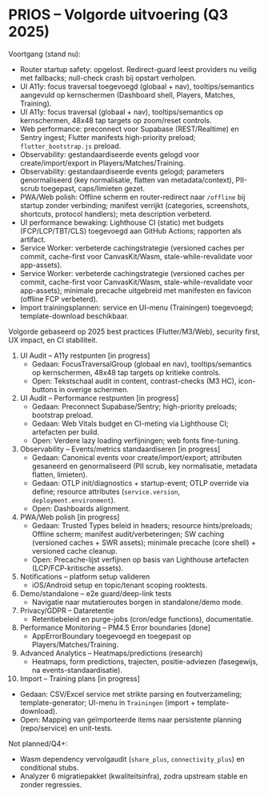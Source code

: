 # PRIOS – Volgorde uitvoering (Q3 2025)

Voortgang (stand nu):
- Router startup safety: opgelost. Redirect-guard leest providers nu veilig met fallbacks; null-check crash bij opstart verholpen.
- UI A11y: focus traversal toegevoegd (globaal + nav), tooltips/semantics aangevuld op kernschermen (Dashboard shell, Players, Matches, Training).
 - UI A11y: focus traversal (globaal + nav), tooltips/semantics op kernschermen, 48x48 tap targets op zoom/reset controls.
- Web performance: preconnect voor Supabase (REST/Realtime) en Sentry ingest; Flutter manifests high-priority preload; `flutter_bootstrap.js` preload.
- Observability: gestandaardiseerde events gelogd voor create/import/export in Players/Matches/Training.
 - Observability: gestandaardiseerde events gelogd; parameters genormaliseerd (key normalisatie, flatten van metadata/context), PII-scrub toegepast, caps/limieten gezet.
- PWA/Web polish: Offline scherm en router-redirect naar `/offline` bij startup zonder verbinding; manifest verrijkt (categories, screenshots, shortcuts, protocol handlers); meta description verbeterd.
- UI performance bewaking: Lighthouse CI (static) met budgets (FCP/LCP/TBT/CLS) toegevoegd aan GitHub Actions; rapporten als artifact.
- Service Worker: verbeterde cachingstrategie (versioned caches per commit, cache-first voor CanvasKit/Wasm, stale-while-revalidate voor app-assets).
 - Service Worker: verbeterde cachingstrategie (versioned caches per commit, cache-first voor CanvasKit/Wasm, stale-while-revalidate voor app-assets); minimale precache uitgebreid met manifesten en favicon (offline FCP verbeterd).
- Import trainingsplannen: service en UI-menu (Trainingen) toegevoegd; template-download beschikbaar.


Volgorde gebaseerd op 2025 best practices (Flutter/M3/Web), security first, UX impact, en CI stabiliteit.

1. UI Audit – A11y restpunten [in progress]
   - Gedaan: FocusTraversalGroup (globaal en nav), tooltips/semantics op kernschermen, 48x48 tap targets op kritieke controls.
   - Open: Tekstschaal audit in content, contrast-checks (M3 HC), icon-buttons in overige schermen.
2. UI Audit – Performance restpunten [in progress]
   - Gedaan: Preconnect Supabase/Sentry; high-priority preloads; bootstrap preload.
   - Gedaan: Web Vitals budget en CI-meting via Lighthouse CI; artefacten per build.
   - Open: Verdere lazy loading verfijningen; web fonts fine-tuning.
3. Observability – Events/metrics standaardiseren [in progress]
   - Gedaan: Canonical events voor create/import/export; attributen gesaneerd en genormaliseerd (PII scrub, key normalisatie, metadata flatten, limieten).
   - Gedaan: OTLP init/diagnostics + startup-event; OTLP override via define; resource attributes (`service.version`, `deployment.environment`).
   - Open: Dashboards alignment.
4. PWA/Web polish [in progress]
   - Gedaan: Trusted Types beleid in headers; resource hints/preloads; Offline scherm; manifest audit/verbeteringen; SW caching (versioned caches + SWR assets); minimale precache (core shell) + versioned cache cleanup.
   - Open: Precache-lijst verfijnen op basis van Lighthouse artefacten (LCP/FCP-kritische assets).
5. Notifications – platform setup valideren
   - iOS/Android setup en topic/tenant scoping rooktests.
6. Demo/standalone – e2e guard/deep-link tests
   - Navigatie naar mutatieroutes borgen in standalone/demo mode.
7. Privacy/GDPR – Dataretentie
   - Retentiebeleid en purge-jobs (cron/edge functions), documentatie.
8. Performance Monitoring – PM4.5 Error boundaries [done]
   - AppErrorBoundary toegevoegd en toegepast op Players/Matches/Training.
9. Advanced Analytics – Heatmaps/predictions (research)
   - Heatmaps, form predictions, trajecten, positie-adviezen (fasegewijs, na events-standaardisatie).
10. Import – Training plans [in progress]
   - Gedaan: CSV/Excel service met strikte parsing en foutverzameling; template-generator; UI-menu in `Trainingen` (import + template-download).
   - Open: Mapping van geïmporteerde items naar persistente planning (repo/service) en unit-tests.

Not planned/Q4+:
- Wasm dependency vervolgaudit (`share_plus`, `connectivity_plus`) en conditional stubs.
- Analyzer 6 migratiepakket (kwaliteitsinfra), zodra upstream stable en zonder regressies.


